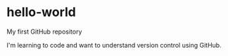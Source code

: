 # hello-world
My first GitHub repository

I'm learning to code and want to understand version control using GitHub. 
